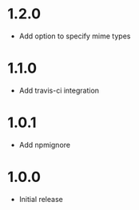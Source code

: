 # 1.2.0
* Add option to specify mime types

# 1.1.0
* Add travis-ci integration

# 1.0.1
* Add npmignore

# 1.0.0
* Initial release
